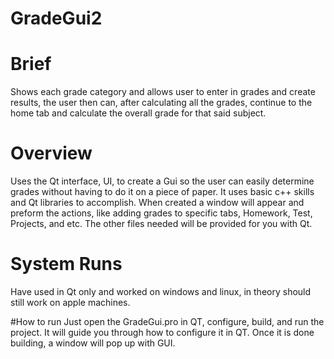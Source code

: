 # GradeGui2

# Brief
Shows each grade category and allows user to enter in grades and create results, the user then can, after calculating all the grades, continue to the home tab and calculate the overall grade for that said subject.

# Overview
Uses the Qt interface, UI,  to create a Gui so the user can easily determine grades without having to do it on a piece of paper. It uses basic c++ skills and Qt libraries to accomplish. When created a window will appear and preform the actions, like adding grades to specific tabs, Homework, Test, Projects, and etc. The other files needed will be provided for you with Qt.

# System Runs
Have used in Qt only and worked on windows and linux, in theory should still work on apple machines.

#How to run
Just open the GradeGui.pro in QT, configure, build, and run the project. It will guide you through how to configure it in QT. Once it is done building, a window will pop up with GUI.
